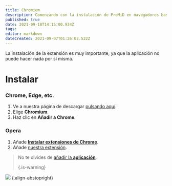 ```yaml
---
title: Chromium
description: Comenzando con la instalación de PreMiD en navegadores basados en Chromium
published: true
date: 2021-09-18T14:15:00.934Z
tags: 
editor: markdown
dateCreated: 2021-09-07T01:26:02.522Z
---
```


La instalación de la extensión es muy importante, ya que la aplicación no puede hacer nada por sí misma.

# Instalar
### Chrome, Edge, etc.
1. Ve a nuestra página de descargar [pulsando aquí](https://premid.app/downloads).
2. Elige **Chromium**.
3. Haz clic en **Añadir a Chrome**.

### Opera
1. Añade **[Instalar extensiones de Chrome](https://addons.opera.com/en/extensions/details/install-chrome-extensions/)**.
2. Añade [nuestra extensión](https://premid.app/downloads).

> No te olvides de [añadir la **aplicación**](/install). 
> 
> {.is-warning}

![](https://img.icons8.com/color/2x/chrome.png) {.align-abstopright}